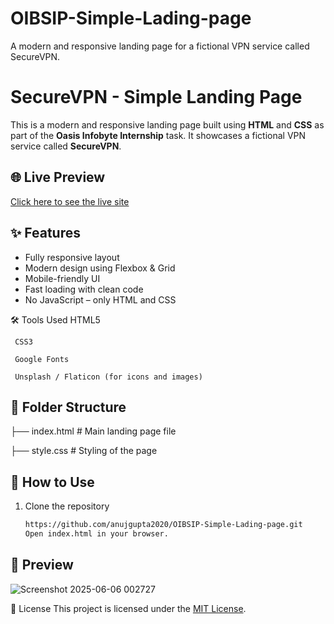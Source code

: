 # OIBSIP-Simple-Lading-page
A modern and responsive landing page for a fictional VPN service called SecureVPN.

# SecureVPN - Simple Landing Page

This is a modern and responsive landing page built using **HTML** and **CSS** as part of the **Oasis Infobyte Internship** task. It showcases a fictional VPN service called **SecureVPN**.

## 🌐 Live Preview

[Click here to see the live site](https://anuj-landing-page.netlify.app/)

## ✨ Features

- Fully responsive layout
- Modern design using Flexbox & Grid
- Mobile-friendly UI
- Fast loading with clean code
- No JavaScript – only HTML and CSS

🛠️ Tools Used
     HTML5
     
     CSS3
     
     Google Fonts

     Unsplash / Flaticon (for icons and images)
     
## 📁 Folder Structure

├── index.html # Main landing page file

├── style.css # Styling of the page


## 📌 How to Use

1. Clone the repository
   ```bash
   https://github.com/anujgupta2020/OIBSIP-Simple-Lading-page.git
   Open index.html in your browser.


## 📸 Preview

![Screenshot 2025-06-06 002727](https://github.com/user-attachments/assets/eac66598-9eb5-4149-a6c3-1d238d2a8b89)



 

📄 License
    This project is licensed under the [MIT License](LICENSE).
